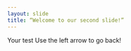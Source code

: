 ```yaml
--- 
layout: slide 
title: “Welcome to our second slide!” 
--- 
```

Your test 
Use the left arrow to go back!  
